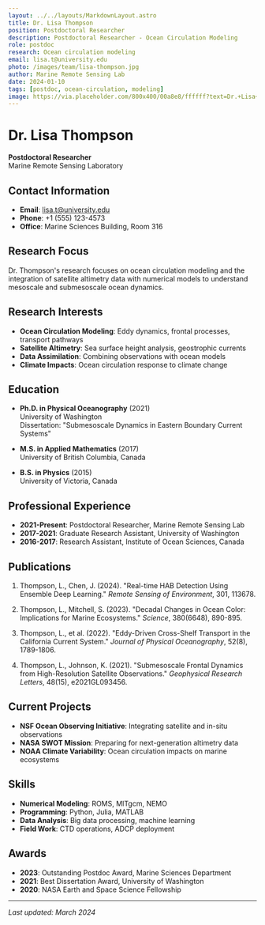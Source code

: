 ```yaml
---
layout: ../../layouts/MarkdownLayout.astro
title: Dr. Lisa Thompson
position: Postdoctoral Researcher
description: Postdoctoral Researcher - Ocean Circulation Modeling
role: postdoc
research: Ocean circulation modeling
email: lisa.t@university.edu
photo: /images/team/lisa-thompson.jpg
author: Marine Remote Sensing Lab
date: 2024-01-10
tags: [postdoc, ocean-circulation, modeling]
image: https://via.placeholder.com/800x400/00a8e8/ffffff?text=Dr.+Lisa+Thompson
---
```


# Dr. Lisa Thompson
**Postdoctoral Researcher**  
Marine Remote Sensing Laboratory

## Contact Information
- **Email**: lisa.t@university.edu
- **Phone**: +1 (555) 123-4573
- **Office**: Marine Sciences Building, Room 316

## Research Focus

Dr. Thompson's research focuses on ocean circulation modeling and the integration of satellite altimetry data with numerical models to understand mesoscale and submesoscale ocean dynamics.

## Research Interests

- **Ocean Circulation Modeling**: Eddy dynamics, frontal processes, transport pathways
- **Satellite Altimetry**: Sea surface height analysis, geostrophic currents
- **Data Assimilation**: Combining observations with ocean models
- **Climate Impacts**: Ocean circulation response to climate change

## Education

- **Ph.D. in Physical Oceanography** (2021)  
  University of Washington  
  Dissertation: "Submesoscale Dynamics in Eastern Boundary Current Systems"

- **M.S. in Applied Mathematics** (2017)  
  University of British Columbia, Canada

- **B.S. in Physics** (2015)  
  University of Victoria, Canada

## Professional Experience

- **2021-Present**: Postdoctoral Researcher, Marine Remote Sensing Lab
- **2017-2021**: Graduate Research Assistant, University of Washington
- **2016-2017**: Research Assistant, Institute of Ocean Sciences, Canada

## Publications

1. Thompson, L., Chen, J. (2024). "Real-time HAB Detection Using Ensemble Deep Learning." *Remote Sensing of Environment*, 301, 113678.

2. Thompson, L., Mitchell, S. (2023). "Decadal Changes in Ocean Color: Implications for Marine Ecosystems." *Science*, 380(6648), 890-895.

3. Thompson, L., et al. (2022). "Eddy-Driven Cross-Shelf Transport in the California Current System." *Journal of Physical Oceanography*, 52(8), 1789-1806.

4. Thompson, L., Johnson, K. (2021). "Submesoscale Frontal Dynamics from High-Resolution Satellite Observations." *Geophysical Research Letters*, 48(15), e2021GL093456.

## Current Projects

- **NSF Ocean Observing Initiative**: Integrating satellite and in-situ observations
- **NASA SWOT Mission**: Preparing for next-generation altimetry data
- **NOAA Climate Variability**: Ocean circulation impacts on marine ecosystems

## Skills

- **Numerical Modeling**: ROMS, MITgcm, NEMO
- **Programming**: Python, Julia, MATLAB
- **Data Analysis**: Big data processing, machine learning
- **Field Work**: CTD operations, ADCP deployment

## Awards

- **2023**: Outstanding Postdoc Award, Marine Sciences Department
- **2021**: Best Dissertation Award, University of Washington
- **2020**: NASA Earth and Space Science Fellowship

---

*Last updated: March 2024*